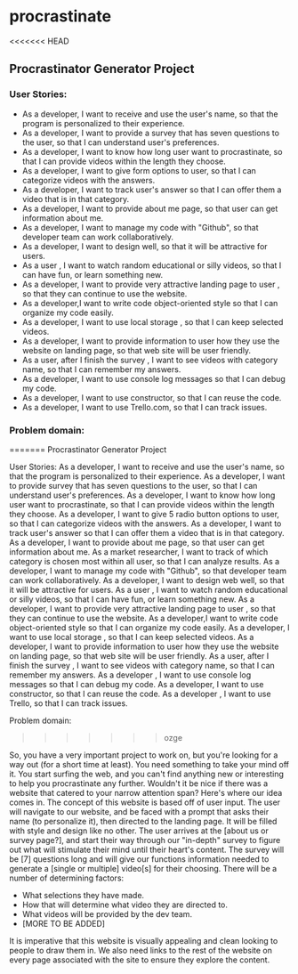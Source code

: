 # procrastinate
<<<<<<< HEAD
## Procrastinator Generator Project

### User Stories:
- As a developer, I want to receive and use the user's name, so that the program is personalized to their experience.
- As a developer, I want to provide a survey that has seven questions to the user, so that I can understand user's preferences.
- As a developer, I want to know how long user want to procrastinate, so that I can provide videos within the length they choose.
- As a developer, I want to give form options to user, so that I can categorize videos with the answers.
- As a developer, I want to track user's answer so that I can offer them a video that is in that category.
- As a developer, I want to provide about me page, so that user can get information about me.
- As a developer, I want to manage my code with "Github", so that developer team can work collaboratively.
- As a developer, I want to design well, so that it will be attractive for users.
- As a user , I want to watch  random educational or silly videos, so that I can have fun, or learn something new.
- As a developer, I want to provide  very attractive landing page to user , so that they can continue to use the website.
- As a developer,I want to write code object-oriented style so that I can organize my code easily.
- As a developer, I want to use local storage , so that I can keep selected videos.
- As a developer, I want to provide information to user how they use the website on landing page, so that web site will be user friendly.
- As a user, after I finish the survey , I want to see videos with category name, so that I can remember my answers.
- As a developer, I want to use console log messages so that I can debug my code.
- As a developer, I want to use constructor, so that I can reuse the code.
- As a developer, I want to use Trello.com, so that I can track issues.

### Problem domain:
=======
Procrastinator Generator Project

User Stories:
As a developer, I want to receive and use the user's name, so that the program is personalized to their experience.
As a developer, I want to provide survey that has seven questions to the user, so that I can understand user's preferences.
As a developer, I want to know how long user want to procrastinate, so that I can provide videos within the length they choose.
As a developer, I want to give 5 radio button options to user, so that I can categorize videos with the answers.
As a developer, I want to track user's answer so that I can offer them a video that is in that category.
As a developer, I want to provide about me page, so that user can get information about me.
As a market researcher, I want to track of which category is chosen most within all user, so that I can analyze results.
As a developer, I want to manage my code with "Github", so that developer team can work collaboratively.
As a developer, I want to design web well, so that it will be attractive for users.
As a user , I want to watch  random educational or silly videos, so that I can have fun, or learn something new.
As a developer, I want to provide  very attractive landing page to user , so that they can continue to use the website.
As a developer,I want to write code object-oriented style so that I can organize my code easily.
As a developer, I want to use local storage , so that I can keep selected videos.
As a developer, I want to provide information to user how they use the website on landing page, so that web site will be user friendly.
As a user, after I finish the survey , I want to see videos with category name, so that I can remember my answers.
As a developer , I want to use console log messages so that I can debug my code.
As a developer, I want to use constructor, so that I can reuse the code.
As a developer , I want to use Trello, so that I can track issues.

Problem domain:
>>>>>>> ozge

So, you have a very important project to work on, but you're looking for a way out (for a short time at least). You need something to take your mind off it. You start surfing the web, and you can't find anything new or interesting to help you procrastinate any further. Wouldn't it be nice if there was a website that catered to your narrow attention span? Here's where our idea comes in. The concept of this website is based off of user input. The user will navigate to our website, and be faced with a prompt that asks their name (to personalize it), then directed to the landing page. It will be filled with style and design like no other. The user arrives at the [about us or survey page?], and start their way through our "in-depth" survey to figure out what will stimulate their mind until their heart's content. The survey will be [7] questions long and will give our functions information needed to generate a [single or multiple] video[s] for their choosing. There will be a number of determining factors:

- What selections they have made.
- How that will determine what video they are directed to.
- What videos will be provided by the dev team.
- [MORE TO BE ADDED]

It is imperative that this website is visually appealing and clean looking to people to draw them in. We also need links to the rest of the website on every page associated with the site to ensure they explore the content.
